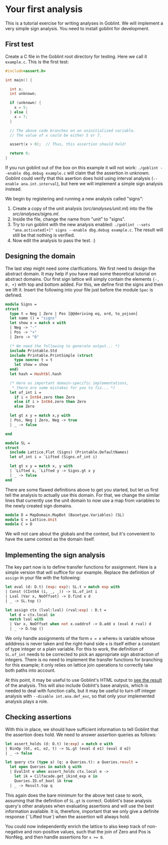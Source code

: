 # Your first analysis

This is a tutorial exercise for writing analyses in Goblint.
We will implement a very simple sign analysis.
You need to install goblint for development.

## First test

Create a C file in the Goblint root directory for testing.
Here we call it `example.c`. This is the first test:


```c
#include<assert.h>

int main() {

  int x;
  int unknown;

  if (unknown) {
    x = 5;
  } else {
    x = 7;
  }

  // The above code branches on an uninitialized variable.
  // The value of x could be either 5 or 7.

  assert(x > 0);  // Thus, this assertion should hold!

  return 0;
}
```

If you run goblint out of the box on this example it will not work: `./goblint --enable dbg.debug example.c` will claim that the assertion in unknown.
Goblint could verify that this asertion does hold using interval analysis (`--enable ana.int.interval`), but here we will implement a simple sign analysis instead.

We begin by registering and running a new analysis called "signs":

1. Create a copy of the unit analysis (*src/analyses/unit.ml*) into the file *src/analyses/signs.ml*.
2. Inside the file, change the name from "unit" to "signs".
3. Try to run goblint with the new analysis enabled: `./goblint --sets "ana.activated[+]" signs --enable dbg.debug example.c`. The result will still be that nothing is verified.
4. Now edit the analysis to pass the test. :)


## Designing the domain

The last step might need some clarifications. We first need to design the abstract domain. It may help if you have read some theoretical tutorial on abstract domains. Our first sign lattice will simply contain the elements `{-, 0, +}` with top and bottom added. For this, we define first the signs and then we lift it. Insert the following into your file just before the module `Spec` is defined.

```ocaml
module Signs =
struct
  type t = Neg | Zero | Pos [@@deriving eq, ord, to_yojson]
  let name () = "signs"
  let show x = match x with
  | Neg -> "-"
  | Pos -> "+"
  | Zero -> "0"

  (* We need the following to generate output... *)
  include Printable.Std
  include Printable.PrintSimple (struct
    type nonrec t = t
    let show = show
  end)
  let hash = Hashtbl.hash

  (* Here as important domain-specific implementations,
   * there are some mistakes for you to fix... *)
  let of_int i =
    if i < Int64.zero then Zero
    else if i > Int64.zero then Zero
    else Zero

  let gt x y = match x,y with
  | Pos, Neg | Zero, Neg -> true
  | _ -> false

end

module SL =
struct
  include Lattice.Flat (Signs) (Printable.DefaultNames)
  let of_int i = `Lifted (Signs.of_int i)

  let gt x y = match x, y with
  | `Lifted x, `Lifted y -> Signs.gt x y
  | _ -> false
end
```

There are some flawed definitions above to get you started, but let us first tell the analysis to actually use this domain.
For that, we change the similar lines that currently use the unit domain to now use a map from variables to the newly created sign domains.

```ocaml
module D = MapDomain.MapBot (Basetype.Variables) (SL)
module G = Lattice.Unit
module C = D
```

We will not care about the globals and the context, but it's convenient to have the same context as the domain itself.


## Implementing the sign analysis

The key part now is to define transfer functions for assignment. Here is a simple version that will suffice for our example. Replace the definition of `assign` in your file with the following:

```ocaml
let eval (d: D.t) (exp: exp): SL.t = match exp with
| Const (CInt64 (i, _, _)) -> SL.of_int i
| Lval (Var x, NoOffset) -> D.find x d
| _ -> SL.top ()

let assign ctx (lval:lval) (rval:exp) : D.t =
  let d = ctx.local in
  match lval with
  | Var x, NoOffset when not x.vaddrof -> D.add x (eval d rval) d
  | _ -> D.top ()
```

We only handle assignments of the form `x = e` where`x` is variable whose adddress is never taken and the right-hand side `e` is itself either a constant of type integer or a plain variable. For this to work, the definition of `SL.of_int` needs to be corrected to pick an appropriate sign abstraction of integers. There is no need to implement the transfer functions for branching for this example; it only relies on lattice join operations to correctly take both paths into account.

At this point, it may be useful to use Goblint's HTML output to [see the result](../user-guide/inspecting.md) of the analysis. This will also include Goblnt's base analysis, which is needed to deal with function calls, but it may be useful to turn off integer analysis with `--disable int.ana.def_exc`, so that only your implemented analysis plays a role.

## Checking assertions

With this in place, we should have sufficient information to tell Goblint that the assertion does hold. We need to answer assertion queries as follows:

```ocaml
let assert_holds (d: D.t) (e:exp) = match e with
| BinOp (Gt, e1, e2, t) -> SL.gt (eval d e1) (eval d e2)
| _ -> false

let query ctx (type a) (q: a Queries.t): a Queries.result =
  let open Queries in match q with
  | EvalInt e when assert_holds ctx.local e ->
    let ik = Cilfacade.get_ikind_exp e in
    Queries.ID.of_bool ik true
  | _ -> Result.top q
```

This again does the bare minimum for the above test case to work, assuming that the definition of `SL.gt` is correct. Goblint's base analysis query's other analyses when evaluating assertions and will use the best information available. It is, therefore, important that we only give a definite response (``Lifted true`) when the assertion will always hold.

You could now independently enrich the lattice to also keep track of non-negative and non-positive values, such that the join of Zero and Pos is NonNeg, and then handle assertions for `x >= 0`.